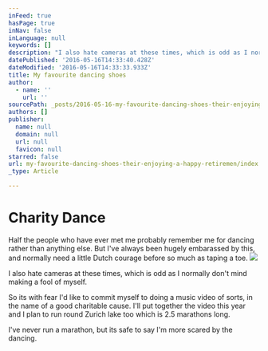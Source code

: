 ```yaml
---
inFeed: true
hasPage: true
inNav: false
inLanguage: null
keywords: []
description: "I also hate cameras at these times, which is odd as I normally don't mind making a fool of myself."
datePublished: '2016-05-16T14:33:40.428Z'
dateModified: '2016-05-16T14:33:33.933Z'
title: My favourite dancing shoes
author:
  - name: ''
    url: ''
sourcePath: _posts/2016-05-16-my-favourite-dancing-shoes-their-enjoying-a-happy-retiremen.md
authors: []
publisher:
  name: null
  domain: null
  url: null
  favicon: null
starred: false
url: my-favourite-dancing-shoes-their-enjoying-a-happy-retiremen/index.html
_type: Article

---
```

# Charity Dance

Half the people who have ever met me probably remember me for dancing rather than anything else. But I've always been hugely embarassed by this, and normally need a little Dutch courage before so much as taping a toe.
![](https://the-grid-user-content.s3-us-west-2.amazonaws.com/92c45f74-85f6-4a2a-be1a-eb7c0be748b4.jpg)

I also hate cameras at these times, which is odd as I normally don't mind making a fool of myself.

So its with fear I'd like to commit myself to doing a music video of sorts, in the name of a good charitable cause. I'll put together the video this year and I plan to run round Zurich lake too which is 2.5 marathons long. 

I've never run a marathon, but its safe to say I'm more scared by the dancing.